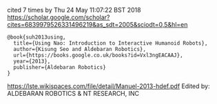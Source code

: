 
cited 7 times by Thu 24 May 11:07:22 BST 2018
https://scholar.google.com/scholar?cites=6839979526331496219&as_sdt=2005&sciodt=0,5&hl=en



```
@book{suh2013using,
  title={Using Nao: Introduction to Interactive Humanoid Robots},
  author={Kisung Seo and Aldebaran Robotics},
  url={https://books.google.co.uk/books?id=Vxl3ngEACAAJ},
  year={2013},
  publisher={Aldebaran Robotics}
}

```
https://lste.wikispaces.com/file/detail/Manuel-2013-hdef.pdf
Edited by: ALDEBARAN ROBOTICS & NT RESEARCH, INC  
   



